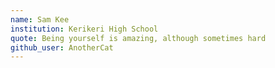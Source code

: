 ```yaml
---
name: Sam Kee 
institution: Kerikeri High School
quote: Being yourself is amazing, although sometimes hard 
github_user: AnotherCat
---
```

